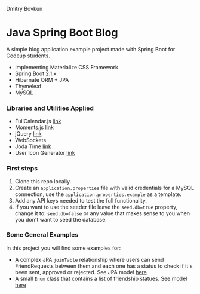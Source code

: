 Dmitry Bovkun
# Java Spring Boot Blog
A simple blog application example project made with Spring Boot for Codeup students.

- Implementing Materialize CSS Framework
- Spring Boot 2.1.x
- Hibernate ORM + JPA
- Thymeleaf
- MySQL
 
### Libraries and Utilities Applied

- FullCalendar.js [link](https://fullcalendar.io/)
- Moments.js [link](https://momentjs.com/)
- jQuery [link](https://jquery.com/)
- WebSockets
- Joda Time [link](https://www.joda.org/joda-time/)
- User Icon Generator [link](https://github.com/fmendozaro/user-icon-generator)

### First steps

1. Clone this repo locally.
1. Create an `application.properties` file with valid credentials for a MySQL connection, use the `application.properties.example` as a template.
1. Add any API keys needed to test the full functionality.
1. If you want to use the seeder file leave the `seed.db=true` property, change it to: `seed.db=false` or any value that makes sense to you when you don't want to seed the database.

### Some General Examples

In this project you will find some examples for:
- A complex JPA `joinTable` relationship where users can send FriendRequests between them and each one has a status to check if it's been sent, approved or rejected. See JPA model [here](https://github.com/fmendozaro/spring-blog/blob/master/src/main/java/com/fer_mendoza/blog/models/FriendList.java)
- A small `Enum` class that contains a list of friendship statues. See model [here](https://github.com/fmendozaro/spring-blog/blob/master/src/main/java/com/fer_mendoza/blog/models/FriendStatus.java) 
